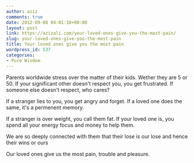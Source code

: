 ```yaml
---
author: aziz
comments: true
date: 2012-09-08 04:01:10+00:00
layout: post
link: https://azizali.com/your-loved-ones-give-you-the-most-pain/
slug: your-loved-ones-give-you-the-most-pain
title: Your loved ones give you the most pain
wordpress_id: 537
categories:
- Pure Wisdom
---
```


Parents worldwide stress over the matter of their kids. Wether they are 5 or 50. If your significant other doesn't respect you, you get frustrated. If someone else doesn't respect, who cares?

If a stranger lies to you, you get angry and forget. If a loved one does the same, it's a permenent memory.

If a stranger is over weight, you call them fat. If your loved one is, you spend all your energy focus and money to help them.

We are so deeply connected with them that their lose is our lose and hence their wins or ours 

Our loved ones give us the most pain, trouble and pleasure. 


